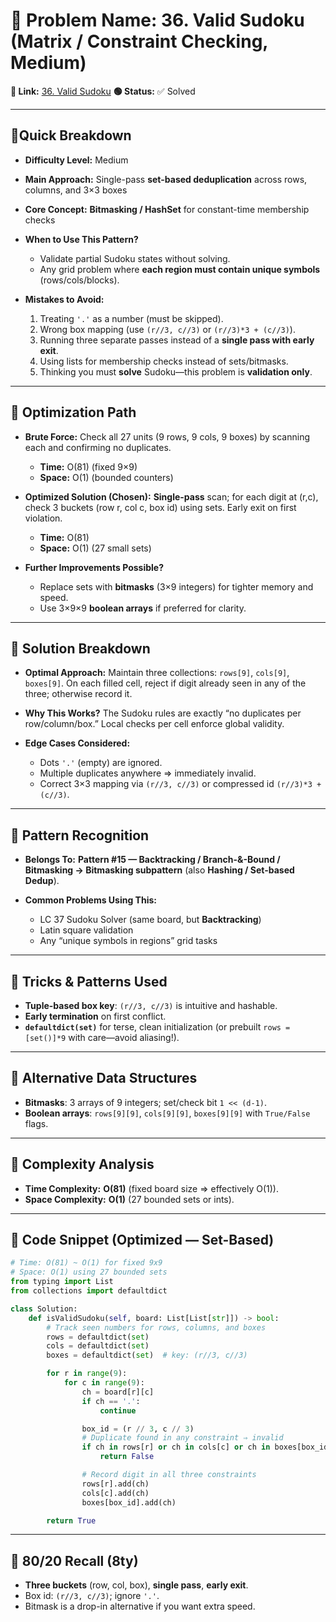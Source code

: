 # 🔹 Problem Name: 36. Valid Sudoku (Matrix / Constraint Checking, Medium)

**🔗 Link:** [36. Valid Sudoku](https://leetcode.com/problems/valid-sudoku/)
**🟢 Status:** ✅ Solved

---

## 🔹Quick Breakdown

* **Difficulty Level:** Medium
* **Main Approach:** Single-pass **set-based deduplication** across rows, columns, and 3×3 boxes
* **Core Concept:** **Bitmasking / HashSet** for constant-time membership checks
* **When to Use This Pattern?**

  * Validate partial Sudoku states without solving.
  * Any grid problem where **each region must contain unique symbols** (rows/cols/blocks).
* **Mistakes to Avoid:**

  1. Treating `'.'` as a number (must be skipped).
  2. Wrong box mapping (use `(r//3, c//3)` or `(r//3)*3 + (c//3)`).
  3. Running three separate passes instead of a **single pass with early exit**.
  4. Using lists for membership checks instead of sets/bitmasks.
  5. Thinking you must **solve** Sudoku—this problem is **validation only**.

---

## 🔹 Optimization Path

* **Brute Force:** Check all 27 units (9 rows, 9 cols, 9 boxes) by scanning each and confirming no duplicates.

  * **Time:** O(81) (fixed 9×9)
  * **Space:** O(1) (bounded counters)
* **Optimized Solution (Chosen):** **Single-pass** scan; for each digit at (r,c), check 3 buckets (row r, col c, box id) using sets. Early exit on first violation.

  * **Time:** O(81)
  * **Space:** O(1) (27 small sets)
* **Further Improvements Possible?**

  * Replace sets with **bitmasks** (3×9 integers) for tighter memory and speed.
  * Use 3×9×9 **boolean arrays** if preferred for clarity.

---

## 🔹 Solution Breakdown

* **Optimal Approach:** Maintain three collections: `rows[9]`, `cols[9]`, `boxes[9]`. On each filled cell, reject if digit already seen in any of the three; otherwise record it.
* **Why This Works?** The Sudoku rules are exactly “no duplicates per row/column/box.” Local checks per cell enforce global validity.
* **Edge Cases Considered:**

  * Dots `'.'` (empty) are ignored.
  * Multiple duplicates anywhere ⇒ immediately invalid.
  * Correct 3×3 mapping via `(r//3, c//3)` or compressed id `(r//3)*3 + (c//3)`.

---

## 🔹 Pattern Recognition

* **Belongs To:** **Pattern #15 — Backtracking / Branch-&-Bound / Bitmasking → Bitmasking subpattern** (also **Hashing / Set-based Dedup**).
* **Common Problems Using This:**

  * LC 37 Sudoku Solver (same board, but **Backtracking**)
  * Latin square validation
  * Any “unique symbols in regions” grid tasks

---

## 🔹 Tricks & Patterns Used

* **Tuple-based box key**: `(r//3, c//3)` is intuitive and hashable.
* **Early termination** on first conflict.
* **`defaultdict(set)`** for terse, clean initialization (or prebuilt `rows = [set()]*9` with care—avoid aliasing!).

---

## 🔹 Alternative Data Structures

* **Bitmasks**: 3 arrays of 9 integers; set/check bit `1 << (d-1)`.
* **Boolean arrays**: `rows[9][9]`, `cols[9][9]`, `boxes[9][9]` with `True/False` flags.

---

## 🔹 Complexity Analysis

* **Time Complexity:** **O(81)** (fixed board size ⇒ effectively O(1)).
* **Space Complexity:** **O(1)** (27 bounded sets or ints).

---

## 🔹 Code Snippet (Optimized — Set-Based)

```python
# Time: O(81) ~ O(1) for fixed 9x9
# Space: O(1) using 27 bounded sets
from typing import List
from collections import defaultdict

class Solution:
    def isValidSudoku(self, board: List[List[str]]) -> bool:
        # Track seen numbers for rows, columns, and boxes
        rows = defaultdict(set)
        cols = defaultdict(set)
        boxes = defaultdict(set)  # key: (r//3, c//3)

        for r in range(9):
            for c in range(9):
                ch = board[r][c]
                if ch == '.':
                    continue

                box_id = (r // 3, c // 3)
                # Duplicate found in any constraint ⇒ invalid
                if ch in rows[r] or ch in cols[c] or ch in boxes[box_id]:
                    return False

                # Record digit in all three constraints
                rows[r].add(ch)
                cols[c].add(ch)
                boxes[box_id].add(ch)

        return True
```

---

## 🔹 80/20 Recall (8ty)

* **Three buckets** (row, col, box), **single pass**, **early exit**.
* Box id: `(r//3, c//3)`; ignore `'.'`.
* Bitmask is a drop-in alternative if you want extra speed.
